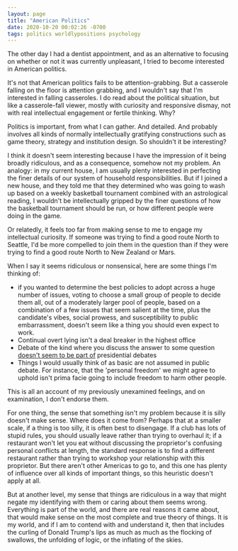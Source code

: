```yaml
---
layout: page
title: "American Politics"
date: 2020-10-20 00:02:26 -0700
tags: politics worldlypositions psychology
---
```


The other day I had a dentist appointment, and as an alternative to focusing on whether or not it was currently unpleasant, I tried to become interested in American politics.

It's not that American politics fails to be attention-grabbing. But a casserole falling on the floor is attention grabbing, and I wouldn't say that I'm interested in falling casseroles. I do read about the political situation, but like a casserole-fall viewer, mostly with curiosity and responsive dismay, not with real intellectual engagement or fertile thinking. Why?

Politics is important, from what I can gather. And detailed. And probably involves all kinds of normally intellectually gratifying constructions such as game theory, strategy and institution design. So shouldn't it be interesting?

I think it doesn't seem interesting because I have the impression of it being broadly ridiculous, and as a consequence, somehow not my problem. An analogy: in my current house, I am usually plenty interested in perfecting the finer details of our system of household responsibilities. But if I joined a new house, and they told me that they determined who was going to wash up based on a weekly basketball tournament combined with an astrological reading, I wouldn't be intellectually gripped by the finer questions of how the basketball tournament should be run, or how different people were doing in the game.

Or relatedly, it feels too far from making sense to me to engage my intellectual curiosity. If someone was trying to find a good route North to Seattle, I'd be more compelled to join them in the question than if they were trying to find a good route North to New Zealand or Mars.

When I say it seems ridiculous or nonsensical, here are some things I'm thinking of:
- if you wanted to determine the best policies to adopt across a huge number of issues, voting to choose a small group of people to decide them all, out of a moderately larger pool of people, based on a combination of a few issues that seem salient at the time, plus the candidate's vibes, social prowess, and susceptibility to public embarrassment, doesn't seem like a thing you should even expect to work.
- Continual overt lying isn't a deal breaker in the highest office
- Debate of the kind where you discuss the answer to some question [doesn't seem to be part of](/2020-10-08-punishment-for-forgotten-norms.md) presidential debates
- Things I would usually think of as basic are not assumed in public debate. For instance, that the 'personal freedom' we might agree to uphold isn't prima facie going to include freedom to harm other people.

This is all an account of my previously unexamined feelings, and on examination, I don't endorse them.

For one thing, the sense that something isn't my problem because it is silly doesn't make sense. Where does it come from? Perhaps that at a smaller scale, if a thing is too silly, it is often best to disengage. If a club has lots of stupid rules, you should usually leave rather than trying to overhaul it; if a restaurant won't let you eat without discussing the proprietor's confusing personal conflicts at length, the standard response is to find a different restaurant rather than trying to workshop your relationship with this proprietor. But there aren't other Americas to go to, and this one has plenty of influence over all kinds of important things, so this heuristic doesn't apply at all.

But at another level, my sense that things are ridiculous in a way that might negate my identifying with them or caring about them seems wrong. Everything is part of the world, and there are real reasons it came about, that would make sense on the most complete and true theory of things. It is my world, and if I am to contend with and understand it, then that includes the curling of Donald Trump's lips as much as much as the flocking of swallows, the unfolding of logic, or the inflating of the skies.
